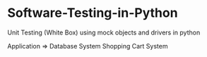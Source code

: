 # Software-Testing-in-Python
Unit Testing (White Box) using mock objects and drivers in python

Application => Database System Shopping Cart System
